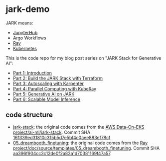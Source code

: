# jark-demo

JARK means: 
- [JupyterHub](https://jupyter.org/hub)
- [Argo Workflows](https://argo-workflows.readthedocs.io/en/latest/)
- [Ray](https://www.ray.io/)
- [Kubernetes](https://kubernetes.io/)

This is the code repo for my blog post series on "JARK Stack for Generative AI": 

- [Part 1: Introduction](https://medium.com/@shijin_35411/jark-stack-for-generative-ai-part-1-db5c5be82543)
- [Part 2: Build the JARK Stack with Terraform](https://medium.com/@shijin_35411/jark-stack-for-generative-ai-part-2-7270e2cf886e)
- [Part 3: Autoscaling with Karpenter](https://medium.com/@shijin_35411/jark-stack-for-generative-ai-part-3-255f1d441c18)
- [Part 4: Parallel Computing with KubeRay](https://medium.com/@shijin_35411/jark-stack-for-generative-ai-part-4-d2343eb9ed77)
- [Part 5: Generative AI on JARK](https://medium.com/@shijin_35411/jark-stack-for-generative-ai-part-5-684250e1560b)
- [Part 6: Scalable Model Inference](https://medium.com/@shijin_35411/jark-stack-for-generative-ai-part-6-cf9683b88869)

## code structure

- [jark-stack](./jark-stack/): the original code comes from the [AWS Data-On-EKS project/ai-ml/jark-stack](https://github.com/awslabs/data-on-eks/tree/main/ai-ml/jark-stack). Commit SHA [161339ed31810c315b5d7e5bf4c0aee883ef78cf](https://github.com/awslabs/data-on-eks/commit/161339ed31810c315b5d7e5bf4c0aee883ef78cf)
- [05_dreambooth_finetuning](./05_dreambooth_finetuning/): the original code comes from the [Ray project/doc/source/templates/05_dreambooth_finetuning](https://github.com/ray-project/ray/tree/master/doc/source/templates/05_dreambooth_finetuning). Commit SHA [aa396f904cc3c12de0f2a83a1d70381169f47a57](https://github.com/ray-project/ray/commit/aa396f904cc3c12de0f2a83a1d70381169f47a57).
